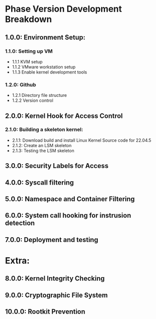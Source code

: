 # Phase Version Development Breakdown

## 1.0.0: Environment Setup:

### 1.1.0: Setting up VM

- 1.1.1	KVM setup
- 1.1.2	VMware workstation setup
- 1.1.3	Enable kernel development tools


### 1.2.0: Github

- 1.2.1	Directory file structure
- 1.2.2	Version control


## 2.0.0: Kernel Hook for Access Control

### 2.1.0: Building a skeleton kernel:

- 2.1.1: Download build and install Linux Kernel Source code for 22.04.5
- 2.1.2: Create an LSM skeleton
- 2.1.3: Testing the LSM skeleton

## 3.0.0: Security Labels for Access

## 4.0.0: Syscall filtering

## 5.0.0: Namespace and Container Filtering

## 6.0.0: System call hooking for instrusion detection

## 7.0.0: Deployment and testing

# Extra:

## 8.0.0: Kernel Integrity Checking

## 9.0.0: Cryptographic File System

## 10.0.0: Rootkit Prevention
